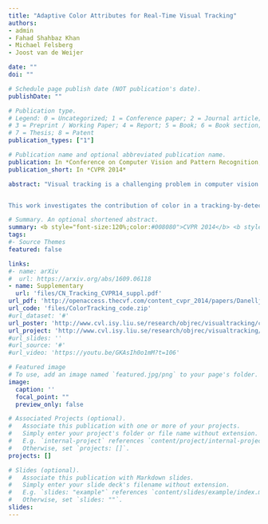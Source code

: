 ```yaml
---
title: "Adaptive Color Attributes for Real-Time Visual Tracking"
authors:
- admin
- Fahad Shahbaz Khan
- Michael Felsberg
- Joost van de Weijer

date: ""
doi: ""

# Schedule page publish date (NOT publication's date).
publishDate: ""

# Publication type.
# Legend: 0 = Uncategorized; 1 = Conference paper; 2 = Journal article;
# 3 = Preprint / Working Paper; 4 = Report; 5 = Book; 6 = Book section;
# 7 = Thesis; 8 = Patent
publication_types: ["1"]

# Publication name and optional abbreviated publication name.
publication: In *Conference on Computer Vision and Pattern Recognition, CVPR 2014*
publication_short: In *CVPR 2014*

abstract: "Visual tracking is a challenging problem in computer vision. Most state-of-the-art visual trackers either rely on luminance information or use simple color representations for image description. Contrary to visual tracking, for object recognition and detection, sophisticated color features when combined with luminance have shown to provide excellent performance. Due to the complexity of the tracking problem, the desired color feature should be computationally efficient, and possess a certain amount of photometric invariance while maintaining high discriminative power.


This work investigates the contribution of color in a tracking-by-detection framework. Our results suggest that color attributes provides superior performance for visual tracking. We further propose an adaptive low-dimensional variant of color attributes. Both quantitative and attribute-based evaluations are performed on 41 challenging benchmark color sequences. The proposed approach improves the baseline intensity-based tracker by 24 % in median distance precision. Furthermore, we show that our approach outperforms state-of-the-art tracking methods while running at more than 100 frames per second."

# Summary. An optional shortened abstract.
summary: <b style="font-size:120%;color:#008080">CVPR 2014</b> <b style="font-size:120%;color:#E08040">Oral</b><br> How to incorporate color information into visual tracking.
tags:
#- Source Themes
featured: false

links:
#- name: arXiv
#  url: https://arxiv.org/abs/1609.06118
- name: Supplementary
  url: 'files/CN_Tracking_CVPR14_suppl.pdf'
url_pdf: 'http://openaccess.thecvf.com/content_cvpr_2014/papers/Danelljan_Adaptive_Color_Attributes_2014_CVPR_paper.pdf'
url_code: 'files/ColorTracking_code.zip'
#url_dataset: '#'
url_poster: 'http://www.cvl.isy.liu.se/research/objrec/visualtracking/colvistrack/CN_Tracking_CVPR14_poster.pdf'
url_project: 'http://www.cvl.isy.liu.se/research/objrec/visualtracking/colvistrack/index.html'
#url_slides: ''
#url_source: '#'
#url_video: 'https://youtu.be/GKAsIh0o1mM?t=106'

# Featured image
# To use, add an image named `featured.jpg/png` to your page's folder. 
image:
  caption: ''
  focal_point: ""
  preview_only: false

# Associated Projects (optional).
#   Associate this publication with one or more of your projects.
#   Simply enter your project's folder or file name without extension.
#   E.g. `internal-project` references `content/project/internal-project/index.md`.
#   Otherwise, set `projects: []`.
projects: []

# Slides (optional).
#   Associate this publication with Markdown slides.
#   Simply enter your slide deck's filename without extension.
#   E.g. `slides: "example"` references `content/slides/example/index.md`.
#   Otherwise, set `slides: ""`.
slides:
---
```



